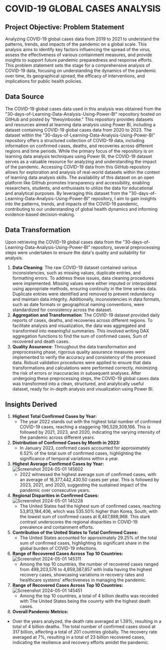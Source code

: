 # COVID-19 GLOBAL CASES ANALYSIS
## Project Objective: Problem Statement
Analyzing COVID-19 global cases data from 2019 to 2021 to understand the patterns, trends, and impacts of the pandemic on a global scale. This analysis aims to identify key factors influencing the spread of the virus, assess the effectiveness of various containment measures, and provide insights to support future pandemic preparedness and response efforts.
This problem statement sets the stage for a comprehensive analysis of COVID-19 data, focusing on understanding the dynamics of the pandemic over time, its geographical spread, the efficacy of interventions, and implications for public health policies.

## Data Source
The COVID-19 global cases data used in this analysis was obtained from the "30-days-of-Learning-Data-Analysis-Using-Power-BI" repository hosted on GitHub and posted by "theoyinbooke." This repository provides datasets and resources aimed at learning data analysis using Power BI, including a dataset containing COVID-19 global cases data from 2020 to 2023.
The dataset within the "30-days-of-Learning-Data-Analysis-Using-Power-BI" repository offers a structured collection of COVID-19 data, including information on confirmed cases, deaths, and recoveries across different regions and time periods. While the primary focus of the repository is on learning data analysis techniques using Power BI, the COVID-19 dataset serves as a valuable resource for analyzing and understanding the impact of the pandemic.
Accessing COVID-19 data from this GitHub repository allows for exploration and analysis of real-world datasets within the context of learning data analysis skills. The availability of this dataset on an open platform like GitHub promotes transparency and accessibility, enabling researchers, students, and enthusiasts to utilize the data for educational and analytical purposes.
By leveraging this dataset from the "30-days-of-Learning-Data-Analysis-Using-Power-BI" repository, I aim to gain insights into the patterns, trends, and impacts of the COVID-19 pandemic, contributing to our understanding of global health dynamics and informing evidence-based decision-making.

## Data Transformation
Upon retrieving the COVID-19 global cases data from the "30-days-of-Learning-Data-Analysis-Using-Power-BI" repository, several preprocessing steps were undertaken to ensure the data's quality and suitability for analysis.
1. **Data Cleaning**: The raw COVID-19 dataset contained various inconsistencies, such as missing values, duplicate entries, and formatting errors. To address these issues, data cleaning procedures were implemented. Missing values were either imputed or interpolated using appropriate methods, ensuring continuity in the time series data. Duplicate entries were identified and removed to prevent redundancy and maintain data integrity. Additionally, inconsistencies in data formats, such as date formats or geographical naming conventions, were standardized for consistency across the dataset.
2. **Aggregation and Transformation**: The COVID-19 dataset provided daily reports of cases, deaths, and recoveries across different regions. To facilitate analysis and visualization, the data was aggregated and transformed into meaningful summaries. This involved writing DAX aggregation functions to find the sum of confirmed cases, Sum of recovered and death cases.
3. **Quality Assurance**: Throughout the data transformation and preprocessing phase, rigorous quality assurance measures were implemented to verify the accuracy and consistency of the processed data. Robust validation procedures were applied to ensure that data transformations and calculations were performed correctly, minimizing the risk of errors or inaccuracies in subsequent analyses.
After undergoing these preprocessing steps, the COVID-19 global cases data was transformed into a clean, structured, and analytically useful dataset, ready for in-depth analysis and visualization using Power BI.


## Insights Derived
1. **Highest Total Confirmed Cases by Year:**
   - The year 2022 stands out with the highest total number of confirmed COVID-19 cases, reaching a staggering 196,529,309,166. This is followed by 2021, 2023, and 2020, indicating the varying intensity of the pandemic across different years.
2. **Distribution of Confirmed Cases by Month in 2023:**
   - In January 2023, confirmed cases accounted for approximately 6.52% of the total sum of confirmed cases, highlighting the significance of temporal variations within a year.
3. **Highest Average Confirmed Cases by Year:**
   ![Screenshot 2024-05-01 145602](https://github.com/Lizromi/Covid-19-Global-Cases-Analysis/assets/122525106/c4bd023d-8336-4b68-9cb3-0cacb67bb3bb)
    - 2022 witnessed the highest average sum of confirmed cases, with an average of 16,377,442,430.50 cases per year. This is followed by 2023, 2021, and 2020, suggesting the sustained impact of the pandemic over consecutive years.
5. **Regional Disparities in Confirmed Cases:**
   ![Screenshot 2024-05-01 145228](https://github.com/Lizromi/Covid-19-Global-Cases-Analysis/assets/122525106/5982181f-afbf-46ea-8123-a177c12bdcb7)
    - The United States had the highest sum of confirmed cases, reaching 53,813,184,406, which was 535.50% higher than Korea, South, with the lowest sum of confirmed cases at 8,467,888,968. This stark contrast underscores the regional disparities in COVID-19 prevalence and containment efforts.
7. **Contribution of the United States to Total Confirmed Cases:**
   - The United States accounted for approximately 29.25% of the total sum of confirmed cases, highlighting its significant share in the global burden of COVID-19 infections.
8. **Range of Recovered Cases Across Top 10 Countries:**
   ![Screenshot 2024-05-01 145311](https://github.com/Lizromi/Covid-19-Global-Cases-Analysis/assets/122525106/957c0c4f-5dde-478b-afa6-14fcfd1cf2c1)
   - Among the top 10 countries, the number of recovered cases ranged from 498,203,576 to 4,859,387,857 with India having the highest recovery cases, showcasing variations in recovery rates and healthcare systems' effectiveness in managing the pandemic.
9. **Range of Recovered Cases Across Top 10 Countries:**
   ![Screenshot 2024-05-01 145451](https://github.com/Lizromi/Covid-19-Global-Cases-Analysis/assets/122525106/cea4e699-ca74-4b2f-bab8-7b4dada99b3e)
    - Among the top 10 countries, a total of 4 billion deaths was recorded with The United States being the counrty with the highest death cases.
11. **Overall Pandemic Metrics:**
   - Over the years analyzed, the death rate averaged at 1.39%, resulting in a total of 4 billion deaths. The total number of confirmed cases stood at 317 billion, affecting a total of 201 countries globally. The recovery rate averaged at 7%, resulting in a total of 23 billion recovered cases, indicating the resilience and recovery efforts amidst the pandemic.
